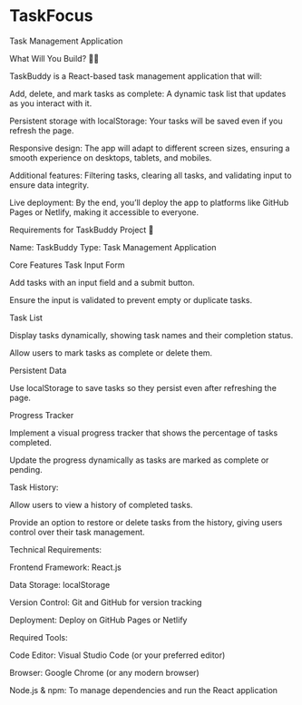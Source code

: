 # TaskFocus
Task Management Application

What Will You Build? 🧑‍💻

TaskBuddy is a React-based task management application that will:

Add, delete, and mark tasks as complete: A dynamic task list that updates as you interact with it.

Persistent storage with localStorage: Your tasks will be saved even if you refresh the page.

Responsive design: The app will adapt to different screen sizes, ensuring a smooth experience on desktops, tablets, and mobiles.

Additional features: Filtering tasks, clearing all tasks, and validating input to ensure data integrity.

Live deployment: By the end, you’ll deploy the app to platforms like GitHub Pages or Netlify, making it accessible to everyone.

Requirements for TaskBuddy Project 📝

Name: TaskBuddy
Type: Task Management Application

Core Features
Task Input Form

Add tasks with an input field and a submit button.

Ensure the input is validated to prevent empty or duplicate tasks.

Task List

Display tasks dynamically, showing task names and their completion status.

Allow users to mark tasks as complete or delete them.

Persistent Data

Use localStorage to save tasks so they persist even after refreshing the page.

Progress Tracker

Implement a visual progress tracker that shows the percentage of tasks completed.

Update the progress dynamically as tasks are marked as complete or pending.

Task History:

Allow users to view a history of completed tasks.

Provide an option to restore or delete tasks from the history, giving users control over their task management.

Technical Requirements:

Frontend Framework: React.js

Data Storage: localStorage

Version Control: Git and GitHub for version tracking

Deployment: Deploy on GitHub Pages or Netlify

Required Tools:

Code Editor: Visual Studio Code (or your preferred editor)

Browser: Google Chrome (or any modern browser)

Node.js & npm: To manage dependencies and run the React application


